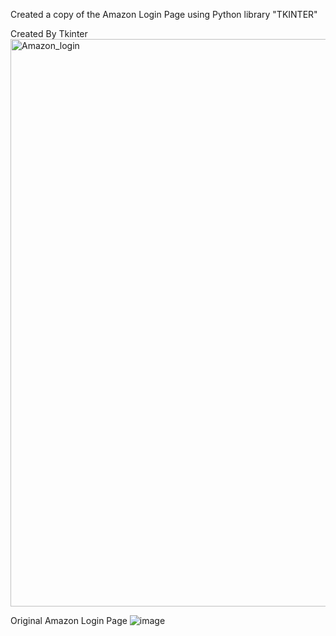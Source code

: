 Created a copy of the Amazon Login Page using Python library "TKINTER" 

Created By Tkinter
<img width="908" alt="Amazon_login" src="https://github.com/Tshar-k/Python_Projects/assets/117516567/5000fa83-9b7b-406d-8373-d630988c18b1">  

Original Amazon Login Page
![image](https://github.com/Tshar-k/Python_Projects/assets/117516567/db8a8d87-df5a-4886-8798-2c17eb91cb10)


